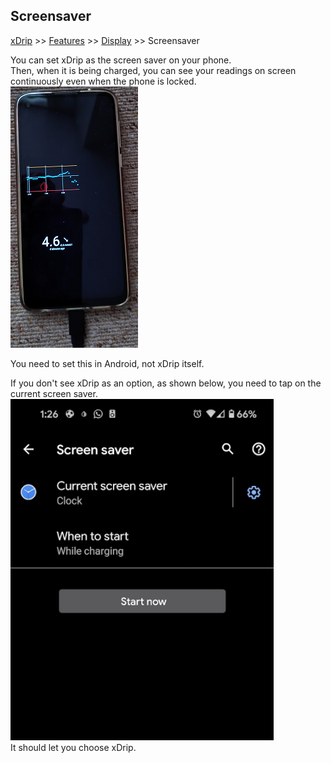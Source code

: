 ## Screensaver
[xDrip](../README.md) >> [Features](./Features_page) >> [Display](./Display/Display) >> Screensaver  
  
You can set xDrip as the screen saver on your phone.  
Then, when it is being charged, you can see your readings on screen continuously even when the phone is locked.  
![](./Display/images/ScreenSaver.png)  
  
You need to set this in Android, not xDrip itself.  
  
If you don't see xDrip as an option, as shown below, you need to tap on the current screen saver.  
![](./images/LockscreenNoxdrip.png)  
It should let you choose xDrip.  
  
